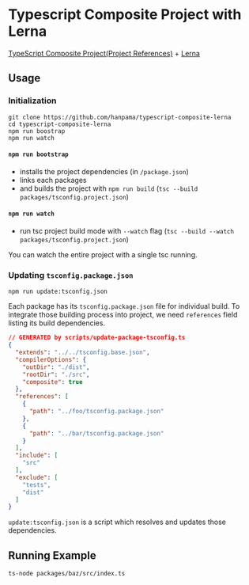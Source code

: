# Typescript Composite Project with Lerna

[TypeScript Composite Project(Project References)](https://www.typescriptlang.org/docs/handbook/release-notes/typescript-3-0.html#project-references) + [Lerna](https://github.com/lerna/lerna)


## Usage

### Initialization

```
git clone https://github.com/hanpama/typescript-composite-lerna
cd typescript-composite-lerna
npm run boostrap
npm run watch
```

#### `npm run bootstrap`

* installs the project dependencies (in `/package.json`)
* links each packages
* and builds the project with `npm run build` (`tsc --build packages/tsconfig.project.json`)

#### `npm run watch`

* run tsc project build mode with `--watch` flag (`tsc --build --watch packages/tsconfig.project.json`)

You can watch the entire project with a single tsc running.

### Updating `tsconfig.package.json`

```
npm run update:tsconfig.json
```

Each package has its `tsconfig.package.json` file for individual build.
To integrate those building process into project, we need `references` field listing its build dependencies.

```json
// GENERATED by scripts/update-package-tsconfig.ts
{
  "extends": "../../tsconfig.base.json",
  "compilerOptions": {
    "outDir": "./dist",
    "rootDir": "./src",
    "composite": true
  },
  "references": [
    {
      "path": "../foo/tsconfig.package.json"
    },
    {
      "path": "../bar/tsconfig.package.json"
    }
  ],
  "include": [
    "src"
  ],
  "exclude": [
    "tests",
    "dist"
  ]
}
```

`update:tsconfig.json` is a script which resolves and updates those dependencies.

## Running Example

```sh
ts-node packages/baz/src/index.ts
```
